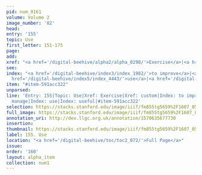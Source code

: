```yaml
---
pid: num_0161
volume: Volume 2
image_number: '82'
head: 
entry: '155'
topic: Use
first_letter: 151-175
page: 
add: 
xref: "<a href='/digital-beehive/alpha2/alpha_0298/'>Exercise</a>|<a href='/digital-beehive/alpha1/alpha_0203/'>custom</a>"
see: 
index: "<a href='/digital-beehive/index3/index_1982/'>to improve</a>|<a href='/digital-beehive/index3/index_2412/'>manage</a>|<a
  href='/digital-beehive/index5/index_4443/'>use</a>|<a href='/digital-beehive/index5/index_4444/'>useful</a>"
item: "#item-591acc322"
unparsed: 
line: 'Entry: 155|Topic: Use|Xref: Exercise|Xref: custom|Index: to improve|Index:
  manage|Index: use|Index: useful|#item-591acc322'
selection: https://stacks.stanford.edu/image/iiif/fm855tg5659%2F1607_0549/839,2128,2952,628/full/0/default.jpg
full_image: https://stacks.stanford.edu/image/iiif/fm855tg5659%2F1607_0549/full/full/0/default.jpg
annotation_uri: http://dev.llgc.org.uk/annotation/1570635677730
insertion: 
thumbnail: https://stacks.stanford.edu/image/iiif/fm855tg5659%2F1607_0549/839,2128,600,180/250,/0/default.jpg
label: 155. Use
location: "<a href='/digital-beehive/toc/toc2_072/'>Full Page</a>"
issue: 
order: '160'
layout: alpha_item
collection: num1
---
```

